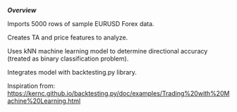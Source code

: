 ***Overview***


Imports 5000 rows of sample EURUSD Forex data.

Creates TA and price features to analyze.

Uses kNN machine learning model to determine directional accuracy (treated as binary classification problem).

Integrates model with backtesting.py library.

Inspiration from: https://kernc.github.io/backtesting.py/doc/examples/Trading%20with%20Machine%20Learning.html

